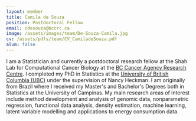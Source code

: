 ```yaml
---
layout: member
title: Camila de Souza
position: Postdoctoral Fellow
email: cdesouza@bccrc.ca
image: /assets/images/team/De-Souza-Camila.jpg
cv: /assets/pdfs/team/CV_CamiladeSouza.pdf
alum: false
---
```


I am a Statistician and currently a postdoctoral research fellow at the Shah Lab for Computational Cancer Biology at the [BC Cancer Agency Research Centre](http://www.bccrc.ca/). I completed my PhD in Statistics at the [University of British Columbia (UBC)](https://www.stat.ubc.ca/) under the supervision of Nancy Heckman. I am originally from Brazil where I received my Master's and Bachelor's Degrees both in Statistics at the University of Campinas. My main research areas of interest include method development and analysis of  genomic data, nonparametric regression, functional data analysis, density estimation, machine learning, latent variable modelling and applications to energy consumption data.

